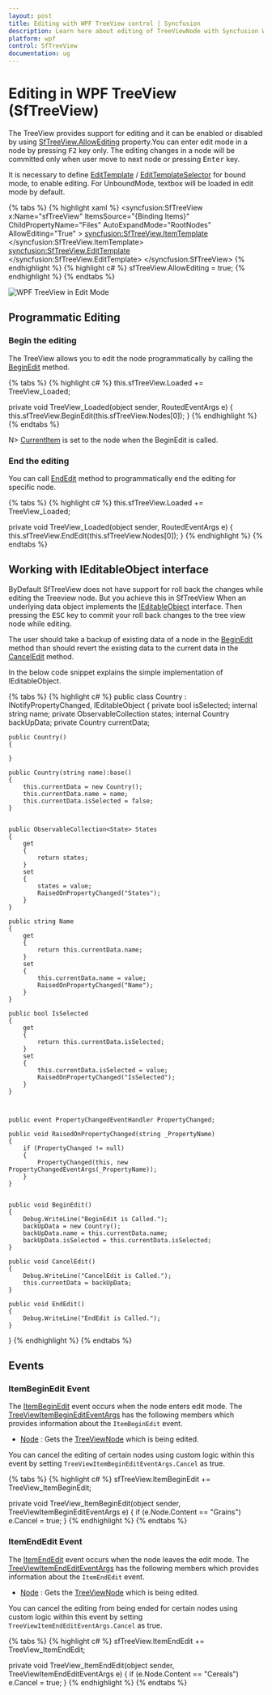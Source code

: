 ```yaml
---
layout: post
title: Editing with WPF TreeView control | Syncfusion
description: Learn here about editing of TreeViewNode with Syncfusion WPF TreeView (SfTreeView) control and editing related events. 
platform: wpf
control: SfTreeView
documentation: ug
---
```


# Editing in WPF TreeView (SfTreeView)

The TreeView provides support for editing and it can be enabled or disabled by using [SfTreeView.AllowEditing](https://help.syncfusion.com/cr/wpf/Syncfusion.UI.Xaml.TreeView.SfTreeView.html#Syncfusion_UI_Xaml_TreeView_SfTreeView_AllowEditing) property.You can enter edit mode in a node by pressing <kbd>F2</kbd> key only. The editing changes in a node will be committed only when user move to next node or pressing <kbd>Enter</kbd> key.

It is necessary to define [EditTemplate](https://help.syncfusion.com/cr/wpf/Syncfusion.UI.Xaml.TreeView.SfTreeView.html#Syncfusion_UI_Xaml_TreeView_SfTreeView_EditTemplate) / [EditTemplateSelector](https://help.syncfusion.com/cr/wpf/Syncfusion.UI.Xaml.TreeView.SfTreeView.html#Syncfusion_UI_Xaml_TreeView_SfTreeView_EditTemplateSelector) for bound mode, to enable editing. For UnboundMode, textbox will be loaded in edit mode by default.

{% tabs %}
{% highlight xaml %}
<syncfusion:SfTreeView x:Name="sfTreeView" 
                               ItemsSource="{Binding Items}"    
                               ChildPropertyName="Files"
                               AutoExpandMode="RootNodes"
                               AllowEditing="True"
                               >
    <syncfusion:SfTreeView.ItemTemplate>
        <DataTemplate>
            <TextBlock Text="{Binding Name}" VerticalAlignment="Center"/>
        </DataTemplate>
    </syncfusion:SfTreeView.ItemTemplate>
    <syncfusion:SfTreeView.EditTemplate>
        <DataTemplate>
            <TextBox Text="{Binding Name}" 
					 VerticalContentAlignment="Center" 
                     Margin="-4,0,-4,0"
                     Height="{Binding ItemHeight,ElementName=sfTreeView}" />
        </DataTemplate>
    </syncfusion:SfTreeView.EditTemplate>
</syncfusion:SfTreeView>
{% endhighlight %}
{% highlight c# %}
sfTreeView.AllowEditing = true;
{% endhighlight %}
{% endtabs %}

![WPF TreeView in Edit Mode](Editing_images/Editing_image1.png)

## Programmatic Editing

### Begin the editing

The TreeView allows you to edit the node programmatically by calling the [BeginEdit](https://help.syncfusion.com/cr/wpf/Syncfusion.UI.Xaml.TreeView.SfTreeView.html#Syncfusion_UI_Xaml_TreeView_SfTreeView_BeginEdit_Syncfusion_UI_Xaml_TreeView_Engine_TreeViewNode_) method.

{% tabs %}
{% highlight c# %}
this.sfTreeView.Loaded += TreeView_Loaded;

private void TreeView_Loaded(object sender, RoutedEventArgs e)
{
    this.sfTreeView.BeginEdit(this.sfTreeView.Nodes[0]);
}
{% endhighlight %}
{% endtabs %}

N> [CurrentItem](https://help.syncfusion.com/cr/wpf/Syncfusion.UI.Xaml.TreeView.SfTreeView.html#Syncfusion_UI_Xaml_TreeView_SfTreeView_CurrentItem) is set to the node when the BeginEdit is called.

### End the editing

You can call [EndEdit](https://help.syncfusion.com/cr/wpf/Syncfusion.UI.Xaml.TreeView.SfTreeView.html#Syncfusion_UI_Xaml_TreeView_SfTreeView_EndEdit_Syncfusion_UI_Xaml_TreeView_Engine_TreeViewNode_) method to programmatically end the editing for specific node.

{% tabs %}
{% highlight c# %}
this.sfTreeView.Loaded += TreeView_Loaded;

private void TreeView_Loaded(object sender, RoutedEventArgs e)
{
    this.sfTreeView.EndEdit(this.sfTreeView.Nodes[0]);
}
{% endhighlight %}
{% endtabs %}

## Working with IEditableObject interface

ByDefault SfTreeView does not have support for roll back the changes while editing the Treeview node. But you achieve this in SfTreeView When an underlying data object implements the [IEditableObject](https://msdn.microsoft.com/en-us/library/system.componentmodel.ieditableobject.aspx) interface. Then pressing the <kbd>ESC</Kbd> key to commit your roll back changes to the tree view node while editing.

The user should take a backup of existing data of a node in the [BeginEdit](https://msdn.microsoft.com/en-us/library/system.componentmodel.ieditableobject.beginedit.aspx) method than should revert the existing data to the current data in the [CancelEdit](https://msdn.microsoft.com/en-us/library/system.componentmodel.ieditableobject.canceledit.aspx) method. 

In the below code snippet explains the simple implementation of IEditableObject.

{% tabs %}
{% highlight c# %}
public class Country : INotifyPropertyChanged, IEditableObject
{
    private bool isSelected;
    internal string name;
    private ObservableCollection<State> states;
    internal Country backUpData;
    private Country currentData;

    public Country()
    {
	
    }

    public Country(string name):base()
    {
	    this.currentData = new Country();
	    this.currentData.name = name;
	    this.currentData.isSelected = false;
    }


    public ObservableCollection<State> States
    {
	    get 
        { 
            return states; 
		}
	    set
	    {
		    states = value;
		    RaisedOnPropertyChanged("States");
	    }
    }

    public string Name
    {
        get
        { 
            return this.currentData.name; 
        }
        set
        {
            this.currentData.name = value;
            RaisedOnPropertyChanged("Name");
        }
    }

    public bool IsSelected
    {
        get 
        { 
	        return this.currentData.isSelected; 
        }
        set
        {
            this.currentData.isSelected = value;
            RaisedOnPropertyChanged("IsSelected");
        }
    }



    public event PropertyChangedEventHandler PropertyChanged;

    public void RaisedOnPropertyChanged(string _PropertyName)
    {
	    if (PropertyChanged != null)
        {
            PropertyChanged(this, new PropertyChangedEventArgs(_PropertyName));
        }
    }


    public void BeginEdit()
    {
        Debug.WriteLine("BeginEdit is Called.");
        backUpData = new Country();
        backUpData.name = this.currentData.name;
        backUpData.isSelected = this.currentData.isSelected;
    }

    public void CancelEdit()
    {
        Debug.WriteLine("CancelEdit is Called.");
        this.currentData = backUpData;
    }

    public void EndEdit()
    {
        Debug.WriteLine("EndEdit is Called.");
    }
}
{% endhighlight %}
{% endtabs %}


## Events

### ItemBeginEdit Event

The [ItemBeginEdit](https://help.syncfusion.com/cr/wpf/Syncfusion.UI.Xaml.TreeView.SfTreeView.html#Syncfusion_UI_Xaml_TreeView_SfTreeView_ItemBeginEdit) event occurs when the node enters edit mode. The [TreeViewItemBeginEditEventArgs](https://help.syncfusion.com/cr/wpf/Syncfusion.UI.Xaml.TreeView.TreeViewItemBeginEditEventArgs.html) has the following members which provides information about the `ItemBeginEdit` event.

* [Node](https://help.syncfusion.com/cr/wpf/Syncfusion.UI.Xaml.TreeView.TreeViewItemEditEventArgs.html#Syncfusion_UI_Xaml_TreeView_TreeViewItemEditEventArgs_Node) : Gets the [TreeViewNode](https://help.syncfusion.com/cr/wpf/Syncfusion.UI.Xaml.TreeView.Engine.TreeViewNode.html) which is being edited.

You can cancel the editing of certain nodes using custom logic within this event by setting `TreeViewItemBeginEditEventArgs.Cancel` as true.

{% tabs %}
{% highlight c# %}
sfTreeView.ItemBeginEdit += TreeView_ItemBeginEdit;

private void TreeView_ItemBeginEdit(object sender, TreeViewItemBeginEditEventArgs e)
{
    if (e.Node.Content == "Grains")
		e.Cancel = true;
}
{% endhighlight %}
{% endtabs %}

### ItemEndEdit Event

The [ItemEndEdit](https://help.syncfusion.com/cr/wpf/Syncfusion.UI.Xaml.TreeView.SfTreeView.html#Syncfusion_UI_Xaml_TreeView_SfTreeView_ItemEndEdit) event occurs when the node leaves the edit mode. The [TreeViewItemEndEditEventArgs](https://help.syncfusion.com/cr/wpf/Syncfusion.UI.Xaml.TreeView.TreeViewItemEndEditEventArgs.html) has the following members which provides information about the `ItemEndEdit` event.

* [Node](https://help.syncfusion.com/cr/wpf/Syncfusion.UI.Xaml.TreeView.TreeViewItemEditEventArgs.html#Syncfusion_UI_Xaml_TreeView_TreeViewItemEditEventArgs_Node) : Gets the [TreeViewNode](https://help.syncfusion.com/cr/wpf/Syncfusion.UI.Xaml.TreeView.Engine.TreeViewNode.html) which is being edited.

You can cancel the editing from being ended for certain nodes using custom logic within this event by setting `TreeViewItemEndEditEventArgs.Cancel` as true.

{% tabs %}
{% highlight c# %}
sfTreeView.ItemEndEdit += TreeView_ItemEndEdit;

private void TreeView_ItemEndEdit(object sender, TreeViewItemEndEditEventArgs e)
{
	if (e.Node.Content == "Cereals")
		e.Cancel = true;
}
{% endhighlight %}
{% endtabs %}

